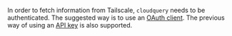In order to fetch information from Tailscale, `cloudquery` needs to be authenticated.
The suggested way is to use an [OAuth client](https://tailscale.com/kb/1215/oauth-clients/). The previous way of
using an [API key](https://login.tailscale.com/admin/settings/keys) is also supported.
